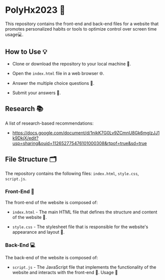 # PolyHx2023 🚀
This repository contains the front-end and back-end files for a website that promotes personalized habits or tools to optimize control over screen time usage💻.

## How to Use 💡
* Clone or download the repository to your local machine 💾.

* Open the `index.html` file in a web browser 🌐.

* Answer the multiple choice questions 🤔.

* Submit your answers 📝.

## Research 📚
A list of research-based recommendations:
* https://docs.google.com/document/d/1nikK7G0Lv9ZCmnU8Gk6mglzJJ1k9DkjX/edit?usp=sharing&ouid=112652775476101000308&rtpof=true&sd=true

## File Structure 🗂️
The repository contains the following files: `index.html`, `style.css`, `script.js`.

### Front-End 🎨
The front-end of the website is composed of:

* `index.html` - The main HTML file that defines the structure and content of the website 📄.

* `style.css` - The stylesheet file that is responsible for the website's appearance and layout 🎨.

### Back-End 💻
The back-end of the website is composed of:

* `script.js` - The JavaScript file that implements the functionality of the website and interacts with the front-end 🔨.
Usage 🚀

